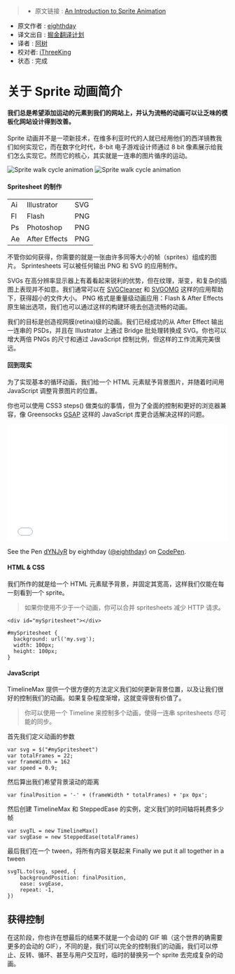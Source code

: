 > * 原文链接 : [An Introduction to Sprite Animation](http://eighthdaydesign.com/journal/sprite-animation)
* 原文作者 : [ eighthday](http://codepen.io/eighthday/pen/dYNJyR)
* 译文出自 : [掘金翻译计划](https://github.com/xitu/gold-miner)
* 译者 :  [阿树](http://aaaaaashu.me/)
* 校对者: [iThreeKing](https://github.com/iThreeKing)
* 状态 :  完成

# 关于 Sprite 动画简介

#### 我们总是希望添加运动的元素到我们的网站上，并认为流畅的动画可以让乏味的模板化网站设计得到改善。

Sprite 动画并不是一项新技术，在维多利亚时代的人就已经用他们的西洋镜教我们如何实现它，而在数字化时代，8-bit 电子游戏设计师通过 8 bit 像素展示给我们怎么实现它。然而它的核心，其实就是一连串的图片循序的运动。

![Sprite walk cycle animation ](http://eighthdaydesign.com/resources/images/1-10-2015/80-299.Paul_walk_2560_2.gif) ![Sprite walk cycle animation](http://eighthdaydesign.com/resources/work/1-10-2015/2-2-299.Paul_walk_mob_2.gif)

#### Spritesheet 的制作

<table>
   <tbody><tr>
      <td>Ai</td>
      <td>Illustrator</td>
      <td>SVG</td>
   </tr>
   <tr>
<td>Fl</td>
      <td>Flash</td>
      <td>PNG</td>
   </tr>
<tr>
<td>Ps</td>
      <td>Photoshop</td>
      <td>PNG</td>
   </tr>
<tr>
<td>Ae</td>
      <td>After Effects</td>
      <td>PNG</td>
   </tr>
</tbody></table>

不管你如何获得，你需要的就是一张由许多同等大小的帧（sprites）组成的图片。 Sprintesheets 可以被任何输出 PNG 和 SVG 的应用制作。

SVGs 在高分辨率显示器上有着看起来锐利的优势，但在纹理，渐变，和复杂的插图上表现并不如意。我们通常可以在 [SVGCleaner](http://sourceforge.net/projects/svgcleaner/) 和  [SVGOMG](https://jakearchibald.github.io/svgomg/) 这样的应用帮助下，获得超小的文件大小。 PNG 格式是重量级动画应用：Flash & After Effects 原生输出选项，我们也可以通过这样的构建环境去创造流畅的动画。

我们的目标是创造视网膜(retina)级的动画。我们已经成功的从 After Effect 输出一连串的 PSDs，并且在  Illustrator 上通过 Bridge 批处理转换成 SVG。你也可以增大两倍 PNGs 的尺寸和通过 JavaScript 控制比例，但这样的工作流离完美很远。

#### 回到现实

为了实现基本的循环动画，我们给一个 HTML 元素赋予背景图片，并随着时间用 JavaScript  调整背景图片的位置。

你也可以使用 CSS3 steps()  做类似的事情，但为了全面的控制和更好的浏览器兼容，像 Greensocks  [GSAP](http://greensock.com/gsap) 这样的 JavaScript 库更合适解决这样的问题。

<iframe height="268" scrolling="no" src="//codepen.io/eighthday/embed/dYNJyR/?height=268&amp;theme-id=0&amp;default-tab=result" frameborder="no" allowtransparency="true" allowfullscreen="true" style="width: 100%;">See the Pen <a href="http://codepen.io/eighthday/pen/dYNJyR/">Responsive SVG walk cycle with GSAP</a> by eighthday (<a href="http://codepen.io/eighthday">@eighthday</a>) on <a href="http://codepen.io">CodePen</a>.</iframe>

See the Pen [dYNJyR](http://codepen.io/eighthday/pen/dYNJyR/) by eighthday ([@eighthday](http://codepen.io/eighthday)) on [CodePen](http://codepen.io).

#### HTML & CSS

我们所作的就是给一个 HTML 元素赋予背景，并固定其宽高，这样我们仅能在每一刻看到一个 sprite。

> 如果你使用不少于一个动画，你可以合并 spritesheets 减少 HTTP 请求。

    <div id="mySpritesheet"></div>
	
    #mySpritesheet {
      background: url('my.svg');
      width: 100px;
      height: 100px;
    }

#### JavaScript

TimelineMax 提供一个很方便的方法定义我们如何更新背景位置，以及让我们很好的控制我们的动画。如果复杂程度渐增，这就变得很有价值了。

> 你可以使用一个 Timeline 来控制多个动画，使得一连串 spritesheets 尽可能的同步。

首先我们定义动画的参数

    var svg = $("#mySpritesheet")
    var totalFrames = 22;
    var frameWidth = 162
    var speed = 0.9;

然后算出我们希望背景滚动的距离

    var finalPosition = '-' + (frameWidth * totalFrames) + 'px 0px';

然后创建 TimelineMax 和 SteppedEase 的实例，定义我们的时间轴将耗费多少帧

    var svgTL = new TimelineMax() 
    var svgEase = new SteppedEase(totalFrames)

最后我们在一个 tween，将所有内容关联起来
Finally we put it all together in a tween

    svgTL.to(svg, speed, {
        backgroundPosition: finalPosition,
        ease: svgEase,
        repeat: -1,
    })

## 获得控制

在这阶段，你也许在想最后的结果不就是一个会动的 GIF 嘛（这个世界的确需要更多的会动的 GIF），不同的是，我们可以完全的控制我们的动画，我们可以停止、反转、循环、甚至与用户交互时，临时的替换另一个 sprite 去完成复杂的动画。
